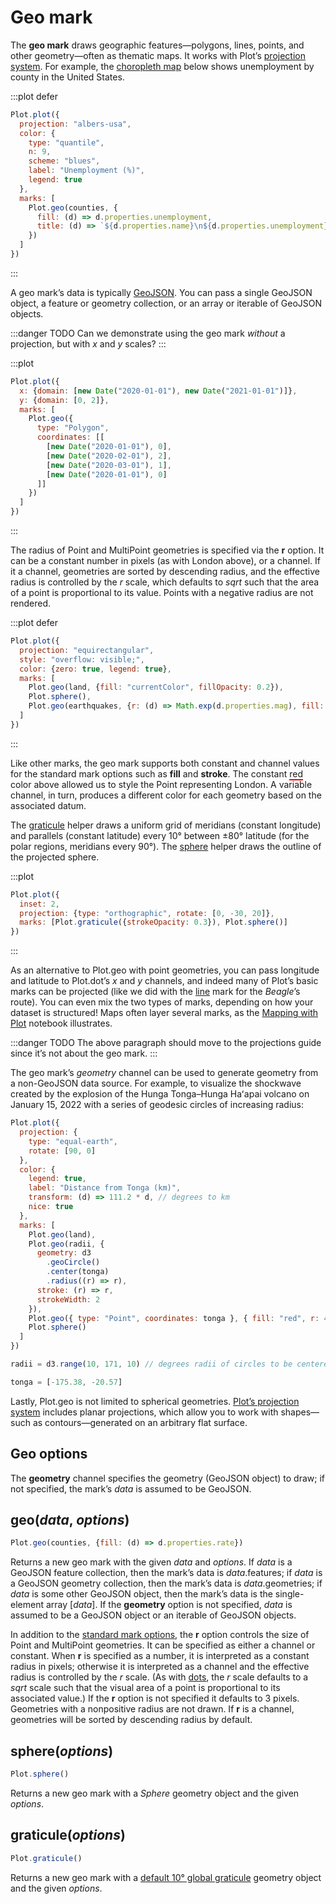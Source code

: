 <script setup>

import * as Plot from "@observablehq/plot";
import * as d3 from "d3";
import * as topojson from "topojson-client";
import {computed, shallowRef, onMounted} from "vue";

const us = shallowRef(null);
const earthquakes = shallowRef([]);
const world = shallowRef(null);
const counties = computed(() => us.value ? topojson.feature(us.value, us.value.objects.counties).features : []);
const land = computed(() => world.value ? topojson.feature(world.value, world.value.objects.land) : {type: null});

onMounted(() => {
  d3.json("https://earthquake.usgs.gov/earthquakes/feed/v1.0/summary/2.5_week.geojson").then((data) => (earthquakes.value = data));
  d3.json("../data/countries-110m.json").then((data) => (world.value = data));
  Promise.all([
    d3.json("../data/us-counties-10m.json"),
    d3.csv("../data/us-county-unemployment.csv")
  ]).then(([_us, _unemployment]) => {
    const map = new Map(_unemployment.map((d) => [d.id, +d.rate]));
    _us.objects.counties.geometries.forEach((g) => (g.properties.unemployment = map.get(g.id)));
    us.value = _us;
  });
});

</script>

# Geo mark

The **geo mark** draws geographic features—polygons, lines, points, and other geometry—often as thematic maps. It works with Plot’s [projection system](../features/projections.md). For example, the [choropleth map](https://en.wikipedia.org/wiki/Choropleth_map) below shows unemployment by county in the United States.

:::plot defer
```js
Plot.plot({
  projection: "albers-usa",
  color: {
    type: "quantile",
    n: 9,
    scheme: "blues",
    label: "Unemployment (%)",
    legend: true
  },
  marks: [
    Plot.geo(counties, {
      fill: (d) => d.properties.unemployment,
      title: (d) => `${d.properties.name}\n${d.properties.unemployment}%`
    })
  ]
})
```
:::

A geo mark’s data is typically [GeoJSON](https://geojson.org/). You can pass a single GeoJSON object, a feature or geometry collection, or an array or iterable of GeoJSON objects.

:::danger TODO
Can we demonstrate using the geo mark *without* a projection, but with *x* and *y* scales?
:::

:::plot
```js
Plot.plot({
  x: {domain: [new Date("2020-01-01"), new Date("2021-01-01")]},
  y: {domain: [0, 2]},
  marks: [
    Plot.geo({
      type: "Polygon",
      coordinates: [[
        [new Date("2020-01-01"), 0],
        [new Date("2020-02-01"), 2],
        [new Date("2020-03-01"), 1],
        [new Date("2020-01-01"), 0]
      ]]
    })
  ]
})
```
:::

The radius of Point and MultiPoint geometries is specified via the **r** option. It can be a constant number in pixels (as with London above), or a channel. If it a channel, geometries are sorted by descending radius, and the effective radius is controlled by the _r_ scale, which defaults to _sqrt_ such that the area of a point is proportional to its value. Points with a negative radius are not rendered.

:::plot defer
```js
Plot.plot({
  projection: "equirectangular",
  style: "overflow: visible;",
  color: {zero: true, legend: true},
  marks: [
    Plot.geo(land, {fill: "currentColor", fillOpacity: 0.2}),
    Plot.sphere(),
    Plot.geo(earthquakes, {r: (d) => Math.exp(d.properties.mag), fill: (d) => (d.properties.sig), fillOpacity: 0.2, stroke: (d) => (d.properties.sig), title: (d) => d.properties.title, href: (d) => d.properties.url, target: "_blank"})
  ]
})
```
:::

Like other marks, the geo mark supports both constant and channel values for the standard mark options such as **fill** and **stroke**. The constant <span style="border-bottom: solid 2px red;">red</span> color above allowed us to style the Point representing London. A variable channel, in turn, produces a different color for each geometry based on the associated datum.

The [graticule](#graticule-options) helper draws a uniform grid of meridians (constant longitude) and parallels (constant latitude) every 10° between ±80° latitude (for the polar regions, meridians every 90°). The [sphere](#sphere-options) helper draws the outline of the projected sphere.

:::plot
```js
Plot.plot({
  inset: 2,
  projection: {type: "orthographic", rotate: [0, -30, 20]},
  marks: [Plot.graticule({strokeOpacity: 0.3}), Plot.sphere()]
})
```
:::

As an alternative to Plot.geo with point geometries, you can pass longitude and latitude to Plot.dot’s _x_ and _y_ channels, and indeed many of Plot’s basic marks can be projected (like we did with the [line](./line.md) mark for the _Beagle_’s route). You can even mix the two types of marks, depending on how your dataset is structured! Maps often layer several marks, as the [Mapping with Plot](../features/projections.md) notebook illustrates.

:::danger TODO
The above paragraph should move to the projections guide since it’s not about the geo mark.
:::

The geo mark’s _geometry_ channel can be used to generate geometry from a non-GeoJSON data source. For example, to visualize the shockwave created by the explosion of the Hunga Tonga–Hunga Haʻapai volcano on January 15, 2022 with a series of geodesic circles of increasing radius:

```js
Plot.plot({
  projection: {
    type: "equal-earth",
    rotate: [90, 0]
  },
  color: {
    legend: true,
    label: "Distance from Tonga (km)",
    transform: (d) => 111.2 * d, // degrees to km
    nice: true
  },
  marks: [
    Plot.geo(land),
    Plot.geo(radii, {
      geometry: d3
        .geoCircle()
        .center(tonga)
        .radius((r) => r),
      stroke: (r) => r,
      strokeWidth: 2
    }),
    Plot.geo({ type: "Point", coordinates: tonga }, { fill: "red", r: 4 }),
    Plot.sphere()
  ]
})
```

```js
radii = d3.range(10, 171, 10) // degrees radii of circles to be centered around Tonga
```

```js
tonga = [-175.38, -20.57]
```

Lastly, Plot.geo is not limited to spherical geometries. [Plot’s projection system](../features/projections.md) includes planar projections, which allow you to work with shapes—such as contours—generated on an arbitrary flat surface.

## Geo options

The **geometry** channel specifies the geometry (GeoJSON object) to draw; if not specified, the mark’s *data* is assumed to be GeoJSON.

## geo(*data*, *options*)

```js
Plot.geo(counties, {fill: (d) => d.properties.rate})
```

Returns a new geo mark with the given *data* and *options*. If *data* is a GeoJSON feature collection, then the mark’s data is *data*.features; if *data* is a GeoJSON geometry collection, then the mark’s data is *data*.geometries; if *data* is some other GeoJSON object, then the mark’s data is the single-element array [*data*]. If the **geometry** option is not specified, *data* is assumed to be a GeoJSON object or an iterable of GeoJSON objects.

In addition to the [standard mark options](../features/marks.md#mark-options), the **r** option controls the size of Point and MultiPoint geometries. It can be specified as either a channel or constant. When **r** is specified as a number, it is interpreted as a constant radius in pixels; otherwise it is interpreted as a channel and the effective radius is controlled by the *r* scale. (As with [dots](#dot), the *r* scale defaults to a *sqrt* scale such that the visual area of a point is proportional to its associated value.) If the **r** option is not specified it defaults to 3 pixels. Geometries with a nonpositive radius are not drawn. If **r** is a channel, geometries will be sorted by descending radius by default.

## sphere(*options*)

```js
Plot.sphere()
```

Returns a new geo mark with a *Sphere* geometry object and the given *options*.

## graticule(*options*)

```js
Plot.graticule()
```

Returns a new geo mark with a [default 10° global graticule](https://github.com/d3/d3-geo/blob/main/README.md#geoGraticule10) geometry object and the given *options*.
